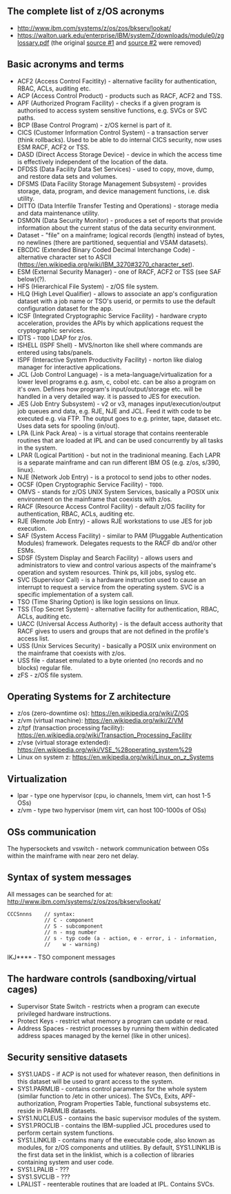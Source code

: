 ## The complete list of z/OS acronyms
- http://www.ibm.com/systems/z/os/zos/bkserv/lookat/
- https://walton.uark.edu/enterprise/IBM/systemZ/downloads/module0/zglossary.pdf (the original [source #1](https://www.ibm.com/support/knowledgecenter/en/zosbasics/com.ibm.zglossary.doc/zglossary.html) and [source #2](https://www.ibm.com/software/globalization/) were removed)

## Basic acronyms and terms
- ACF2 (Access Control Facitlity) - alternative facility for authentication, RBAC, ACLs, auditing etc.
- ACP (Access Control Product) - products such as RACF, ACF2 and TSS.
- APF (Authorized Program Facility) - checks if a given program is authorised to access system sensitive functions, e.g. SVCs or SVC paths.
- BCP (Base Control Program) - z/OS kernel is part of it.
- CICS (Customer Information Control System) - a transaction server (think rollbacks). Used to be able to do internal CICS security, now uses ESM RACF, ACF2 or TSS.
- DASD (Direct Access Storage Device) - device in which the access time is effectively independent of the location of the data.
- DFDSS (Data Facility Data Set Services) - used to copy, move, dump, and restore data sets and volumes.
- DFSMS (Data Facility Storage Management Subsystem) - provides storage, data, program, and device management functions, i.e. disk utility.
- DITTO (Data Interfile Transfer Testing and Operations) - storage media and data maintenance utility.
- DSMON (Data Security Monitor) - produces a set of reports that provide information about the current status of the data security environment.
- Dataset - "file" on a mainframe; logical records (length) instead of bytes, no newlines (there are partitioned, sequential and VSAM datasets).
- EBCDIC (Extended Binary Coded Decimal Interchange Code) - alternative character set to ASCII (https://en.wikipedia.org/wiki/IBM_3270#3270_character_set).
- ESM (External Security Manager) - one of RACF, ACF2 or TSS (see SAF below)(?).
- HFS (Hierarchical File System) - z/OS file system.
- HLQ (High Level Qualifier) - allows to associate an app's configuration dataset with a job name or TSO's userid, or permits to use the default configuration dataset for the app.
- ICSF (Integrated Cryptographic Service Facility) - hardware crypto acceleration, provides the APIs by which applications request the cryptographic services.
- IDTS - `TODO` LDAP for z/os.
- ISHELL (ISPF Shell) - MVS/norton like shell where commands are entered using tabs/panels.
- ISPF (Interactive System Productivity Facility) - norton like dialog manager for interactive applications.
- JCL (Job Control Language) - is a meta-language/virtualization for a lower level programs e.g. asm, c, cobol etc. can be also a program on it's own. Defines how program's input/output/storage etc. will be handled in a very detailed way. it is passed to JES for execution.
- JES (Job Entry Subsystem) - v2 or v3, manages input/execution/output job queues and data, e.g. RJE, NJE and JCL. Feed it with code to be executed e.g. via FTP. The output goes to e.g. printer, tape, dataset etc.  Uses data sets for spooling (in/out).
- LPA (Link Pack Area) - is a virtual storage that contains reenterable routines that are loaded at IPL and can be used concurrently by all tasks in the system.
- LPAR (Logical Partition) - but not in the tradinional meaning. Each LAPR is a separate mainframe and can run different IBM OS (e.g. z/os, s/390, linux).
- NJE (Network Job Entry) - is a protocol to send jobs to other nodes.
- OCSF (Open Cryptographic Service Facility) - `TODO`.
- OMVS - stands for z/OS UNIX System Services, basically a POSIX unix environment on the mainframe that coexists with z/os.
- RACF (Resource Access Control Facility) - default z/OS facility for authentication, RBAC, ACLs, auditing etc.
- RJE (Remote Job Entry) - allows RJE workstations to use JES for job execution.
- SAF (System Access Facility) - similar to PAM (Pluggable Authentication Modules) framework. Delegates requests to the RACF db and/or other ESMs.
- SDSF (System Display and Search Facility) - allows users and administrators to view and control various aspects of the mainframe's operation and system resources. Think ps, kill jobs, syslog etc.
- SVC (Supervisor Call) - is a hardware instruction used to cause an interrupt to request a service from the operating system. SVC is a specific implementation of a system call.
- TSO (Time Sharing Option) is like login sessions on linux.
- TSS (Top Secret System) - alternative facility for authentication, RBAC, ACLs, auditing etc.
- UACC (Universal Access Authority) - is the default access authority that RACF gives to users and groups that are not defined in the profile's access list.
- USS (Unix Services Security) - basically a POSIX unix environment on the mainframe that coexists with z/os.
- USS file - dataset emulated to a byte oriented (no records and no blocks) regular file.
- zFS - z/OS file system.

## Operating Systems for Z architecture
- z/os (zero-downtime os): https://en.wikipedia.org/wiki/Z/OS
- z/vm  (virtual machine): https://en.wikipedia.org/wiki/Z/VM
- z/tpf (transaction processing facility): https://en.wikipedia.org/wiki/Transaction_Processing_Facility
- z/vse (virtual storage extended): https://en.wikipedia.org/wiki/VSE_%28operating_system%29
- Linux on system z: https://en.wikipedia.org/wiki/Linux_on_z_Systems

## Virtualization
- lpar - type one hypervisor (cpu, io channels, !mem virt, can host 1-5 OSs)
- z/vm - type two hypervisor (mem virt, can host 100-1000s of OSs)

## OSs communication
The hypersockets and vswitch - network communication between OSs within the mainframe with near zero net delay.
    
## Syntax of system messages
All messages can be searched for at: http://www.ibm.com/systems/z/os/zos/bkserv/lookat/

  ```
  CCCSnnns    // syntax:
              // C - component
              // S - subcomponent
              // n - msg number
              // s - typ code (a - action, e - error, i - information,
              //    w - warning)
  ```
  
IKJ**** - TSO component messages
  
## The hardware controls (sandboxing/virtual cages)
- Supervisor State Switch - restricts when a program can execute privileged hardware instructions.
- Protect Keys - restrict what memory a program can update or read.
- Address Spaces - restrict processes by running them within dedicated address spaces managed by the kernel (like in other unices). 

## Security sensitive datasets
- SYS1.UADS - if ACP is not used for whatever reason, then definitions in this dataset will be used to grant access to the system.
- SYS1.PARMLIB - contains control parameters for the whole system (similar function to /etc in other unices). The SVCs, Exits, APF-authorization, Program Properties Table, functional subsystems etc. reside in PARMLIB datasets.
- SYS1.NUCLEUS - contains the basic supervisor modules of the system. 
- SYS1.PROCLIB - contains the IBM-supplied JCL procedures used to perform certain system functions.
- SYS1.LINKLIB - contains many of the executable code, also known as modules, for z/OS components and utilities. By default, SYS1.LINKLIB is the first data set in the linklist, which is a collection of libraries containing system and user code. 
- SYS1.LPALIB - ???
- SYS1.SVCLIB - ???
- LPALIST - reenterable routines that are loaded at IPL. Contains SVCs.
  
